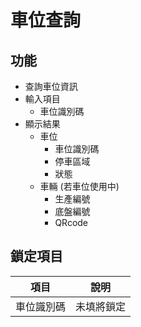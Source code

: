 # 車位查詢

## 功能
* 查詢車位資訊
* 輸入項目
    * 車位識別碼
* 顯示結果
    * 車位
        * 車位識別碼
        * 停車區域
        * 狀態
    * 車輛 (若車位使用中)
        * 生產編號
        * 底盤編號
        * QRcode

## 鎖定項目
| 項目       | 說明         |
| ---------- | ----------- |
| 車位識別碼 | 未填將鎖定     |